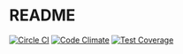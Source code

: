 README
======	

[![Circle CI](https://circleci.com/gh/MaxKotsarev/amazon.svg?style=svg)](https://circleci.com/gh/MaxKotsarev/amazon)
[![Code Climate](https://codeclimate.com/github/MaxKotsarev/amazon/badges/gpa.svg)](https://codeclimate.com/github/MaxKotsarev/amazon)
[![Test Coverage](https://codeclimate.com/github/MaxKotsarev/amazon/badges/coverage.svg)](https://codeclimate.com/github/MaxKotsarev/amazon/coverage)

